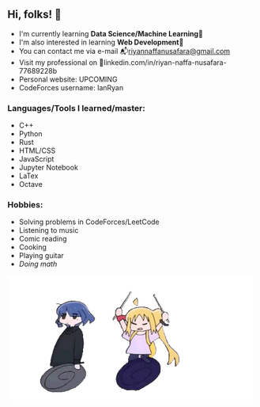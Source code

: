 ## Hi, folks! 👋
- I'm currently learning **Data Science/Machine Learning**🌱  
- I'm also interested in learning **Web Development**📝 
- You can contact me via e-mail 📬riyannaffanusafara@gmail.com
- Visit my professional on 💼linkedin.com/in/riyan-naffa-nusafara-77689228b
- Personal website: UPCOMING
- CodeForces username: IanRyan

### Languages/Tools I learned/master:  
- C++  
- Python  
- Rust  
- HTML/CSS  
- JavaScript  
- Jupyter Notebook  
- LaTex  
- Octave  

### Hobbies:  
- Solving problems in CodeForces/LeetCode  
- Listening to music  
- Comic reading  
- Cooking  
- Playing guitar  
- _Doing math_

![Nijika vs Ryo](https://github.com/RiyanNaffa/RiyanNaffa/blob/main/bocchi-the-rock-ijichi-nijika.gif)

<!--
**RiyanNaffa/RiyanNaffa** is a ✨ _special_ ✨ repository because its `README.md` (this file) appears on your GitHub profile.

Here are some ideas to get you started:

- 🔭 I’m currently working on ...
- 🌱 I’m currently learning ...
- 👯 I’m looking to collaborate on ...
- 🤔 I’m looking for help with ...
- 💬 Ask me about ...
- 📫 How to reach me: ...
- 😄 Pronouns: ...
- ⚡ Fun fact: ...
-->
